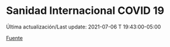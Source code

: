 # Sanidad Internacional COVID 19

Última actualización/Last update: 2021-07-06 T 19:43:00-05:00

 [Fuente](https://www.gob.mx/salud/documentos/sanidad-internacional-covid-19)
